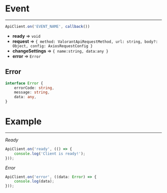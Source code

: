 # Event

-----------

```typescript
ApiClient.on('EVENT_NAME', callback()) 
```

- **ready** => `void`
- **request** => `{ method: ValorantApiRequestMethod, url: string, body?: Object, config: AxiosRequestConfig }`
- **changeSettings** => `{ name:string, data:any }`
- **error** => `Error`

## Error

```typescript
interface Error {
    errorCode: string,
    message: string,
    data: any,
}
```

# Example

-----------

*Ready*

```typescript
ApiClient.on('ready', (() => {
    console.log('Client is ready!');
}));
```

*Error*

```typescript
ApiClient.on('error', ((data: Error) => {
    console.log(data);
}));
```